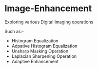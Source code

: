 # Image-Enhancement
Exploring various Digital Imaging operations

Such as:-
  - Histogram Equalization
  - Adpative Histogram Equalization
  - Unsharp Masking Operation
  - Laplacian Sharpening Operation
  - Adaptive Enhancement
